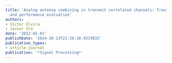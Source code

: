 ```yaml
---
title: 'Analog antenna combining in transmit correlated channels: Transceiver design
  and performance evaluation'
authors:
- Vı́ctor Elvira
- Javier V\á
date: '2012-01-01'
publishDate: '2024-10-23T21:26:18.933383Z'
publication_types:
- article-journal
publication: '*Signal Processing*'
---
```

